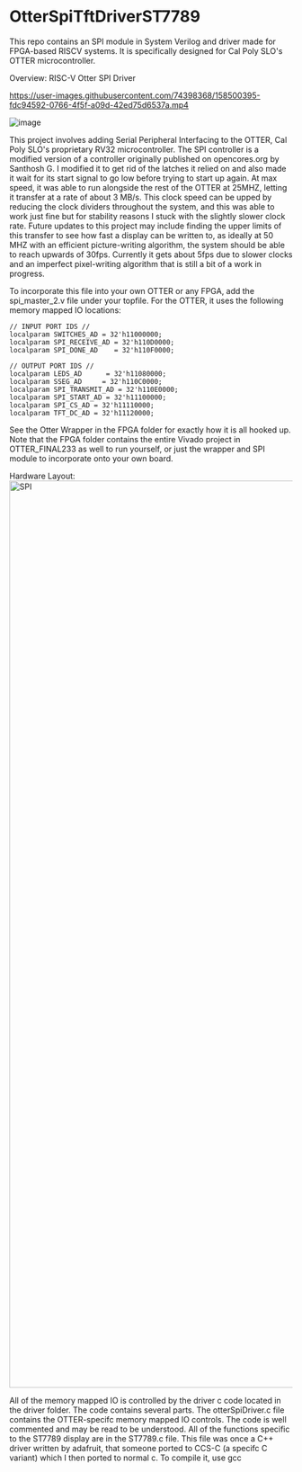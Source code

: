 # OtterSpiTftDriverST7789
This repo contains an SPI module in System Verilog and driver made for FPGA-based RISCV systems. It is specifically designed for Cal Poly SLO's OTTER microcontroller.

Overview: RISC-V Otter SPI Driver

https://user-images.githubusercontent.com/74398368/158500395-fdc94592-0766-4f5f-a09d-42ed75d6537a.mp4

![image](https://user-images.githubusercontent.com/74398368/159055266-62357980-2c35-4f75-b845-37a28566b6bf.png)

This project involves adding Serial Peripheral Interfacing to the OTTER, Cal Poly SLO's proprietary RV32 microcontroller. The SPI controller is a modified version of a controller originally published on opencores.org by Santhosh G. I modified it to get rid of the latches it relied on and also made it wait for its start signal to go low before trying to start up again. At max speed, it was able to run alongside the rest of the OTTER at 25MHZ, letting it transfer at a rate of about 3 MB/s. This clock speed can be upped by reducing the clock dividers throughout the system, and this was able to work just fine but for stability reasons I stuck with the slightly slower clock rate. Future updates to this project may include finding the upper limits of this transfer to see how fast a display can be written to, as ideally at 50 MHZ with an efficient picture-writing algorithm, the system should be able to reach upwards of 30fps. Currently it gets about 5fps due to slower clocks and an imperfect pixel-writing algorithm that is still a bit of a work in progress.


To incorporate this file into your own OTTER or any FPGA, add the spi_master_2.v file under your topfile. For the OTTER, it uses the following memory mapped IO locations:

    // INPUT PORT IDS //
    localparam SWITCHES_AD = 32'h11000000;
    localparam SPI_RECEIVE_AD = 32'h110D0000;
    localparam SPI_DONE_AD    = 32'h110F0000;
              
    // OUTPUT PORT IDS //
    localparam LEDS_AD      = 32'h11080000;
    localparam SSEG_AD     = 32'h110C0000;
    localparam SPI_TRANSMIT_AD = 32'h110E0000;
    localparam SPI_START_AD = 32'h11100000;
    localparam SPI_CS_AD = 32'h11110000;
    localparam TFT_DC_AD = 32'h11120000;

   
See the Otter Wrapper in the FPGA folder for exactly how it is all hooked up. Note that the FPGA folder contains the entire Vivado project in OTTER_FINAL233 as well to run yourself, or just the wrapper and SPI module to incorporate onto your own board.

Hardware Layout:
<img width="1614" alt="SPI" src="https://user-images.githubusercontent.com/74398368/159061662-4eeab9bb-89a2-4d8b-b515-a6bc565d3601.png">

All of the memory mapped IO is controlled by the driver c code located in the driver folder. The code contains several parts. The otterSpiDriver.c file contains the OTTER-specifc memory mapped IO controls. The code is well commented and may be read to be understood. All of the functions specific to the ST7789 display are in the ST7789.c file. This file was once a C++ driver written by adafruit, that someone ported to CCS-C (a specifc C variant) which I then ported to normal c. To compile it, use gcc 
